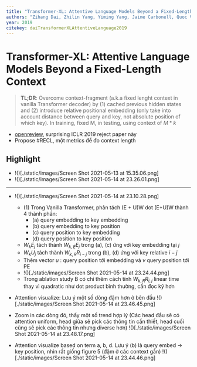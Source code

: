 ```yaml
---
title: "Transformer-XL: Attentive Language Models Beyond a Fixed-Length Context"
authors: "Zihang Dai, Zhilin Yang, Yiming Yang, Jaime Carbonell, Quoc V. Le, Ruslan Salakhutdinov"
year: 2019
citekey: daiTransformerXLAttentiveLanguage2019
---
```


# Transformer-XL: Attentive Language Models Beyond a Fixed-Length Context
> **TL;DR**:  Overcome context-fragment (a.k.a fixed lenght context in vanilla Transformer decoder) by (1) cached previous hidden states and (2) introduce relative positional embedding (only take into account distance between query and key, not absolute position of which key). In training, fixed M, in testing, using context of $M*k$

- [openreview](https://openreview.net/forum?id=HJePno0cYm), surprising ICLR 2019 reject paper này
- Propose #RECL, một metrics để đo context length

## Highlight
- !()[./static/images/Screen Shot 2021-05-13 at 15.35.06.png]
- !()[./static/images/Screen Shot 2021-05-14 at 23.26.01.png]

---
- !()[./static/images/Screen Shot 2021-05-14 at 23.10.28.png]
  - (1) Trong Vanilla Transformer, phân tách (E + U)W dot (E+U)W thành 4 thành phần:
    - (a) query embedding to key embedding
    - (b) query embedding to key position
    - (c) query position to key embedding
    - (d) query position to key position
  - $W_k E_j$ tách thành $W_{k, E} E_j$ trong (a), (c) ứng với key embedding tại $j$
  - $W_k U_j$ tách thành $W_{k, R} R_{i-j}$ trong (b), (d) ứng với key relative $i-j$
  - Thêm vector $u$ : query position tới embedding và $v$ query position tới PE
  - !()[./static/images/Screen Shot 2021-05-14 at 23.24.44.png]
  - Trong ablation study B có chỉ thêm cách tính $W_{k, R} R_{i,j}$ linear time thay vì quadratic như dot product bình thường, cần đọc kỹ hơn

- Attention visualize: Lưu ý một số dòng đậm hơn ở bên đầu !()[./static/images/Screen Shot 2021-05-14 at 23.46.45.png]
- Zoom in các dòng đó, thấy một số trend hợp lý (Các head đầu sẽ có attention uniform, head giữa sẽ pick các thông tin cần thiết, head cuối cũng sẽ pick các thông tin nhưng diverse hơn) !()[./static/images/Screen Shot 2021-05-14 at 23.48.17.png]
- Attention visualize based on term a, b, d. Lưu ý (b) là query embed -> key position, nhìn rất giống figure 5 (đậm ở các context gần) !()[./static/images/Screen Shot 2021-05-14 at 23.44.46.png]
